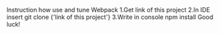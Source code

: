 Instruction how use and tune Webpack
1.Get link of this project
2.In IDE insert git clone {'link of this project'} 
3.Write in console npm install Good luck!